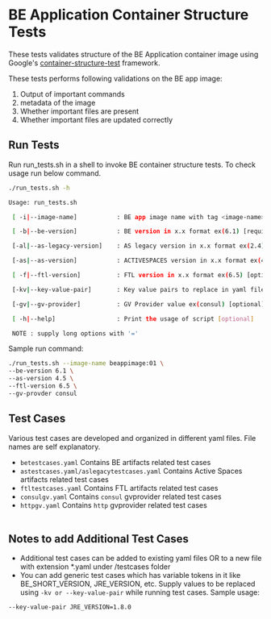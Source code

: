 # BE Application Container Structure Tests
These tests validates structure of the BE Application container image using Google's [container-structure-test](https://github.com/GoogleContainerTools/container-structure-test) framework.

These tests performs following validations on the BE app image:
1. Output of important commands
2. metadata of the image
3. Whether important files are present
4. Whether important files are updated correctly

## Run Tests
Run run_tests.sh in a shell to invoke BE container structure tests. To check usage run below command.
```sh
./run_tests.sh -h

Usage: run_tests.sh

 [ -i|--image-name]           : BE app image name with tag <image-name>:<tag> ex(be6:v1) [required]

 [ -b|--be-version]           : BE version in x.x format ex(6.1) [required]

 [-al|--as-legacy-version]    : AS legacy version in x.x format ex(2.4) [optional]

 [-as|--as-version]           : ACTIVESPACES version in x.x format ex(4.5) [optional]

 [ -f|--ftl-version]          : FTL version in x.x format ex(6.5) [optional]

 [-kv|--key-value-pair]       : Key value pairs to replace in yaml files ex(JRE_VERSION=11) can be multiple [optional]

 [-gv|--gv-provider]          : GV Provider value ex(consul) [optional]

 [ -h|--help]                 : Print the usage of script [optional]

 NOTE : supply long options with '='
```
Sample run command:
```sh
./run_tests.sh --image-name beappimage:01 \
--be-version 6.1 \
--as-version 4.5 \
--ftl-version 6.5 \
--gv-provder consul
```

## Test Cases
Various test cases are developed and organized in different yaml files. File names are self explanatory.
* `betestcases.yaml` Contains BE artifacts related test cases
* `astestcases.yaml/aslegacytestcases.yaml` Contains Active Spaces artifacts related test cases
* `ftltestcases.yaml` Contains FTL artifacts related test cases
* `consulgv.yaml` Contains `consul` gvprovider related test cases
* `httpgv.yaml` Contains `http` gvprovider related test cases
<br><br>

## Notes to add Additional Test Cases

* Additional test cases can be added to existing yaml files OR to a new file with extension *.yaml under /testcases folder
* You can add generic test cases which has variable tokens in it like BE_SHORT_VERSION, JRE_VERSION, etc. Supply values to be replaced using `-kv or --key-value-pair` while running test cases.
Sample usage:
```sh
--key-value-pair JRE_VERSION=1.8.0
```